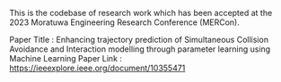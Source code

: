 This is the codebase of research work which has been accepted at the 2023 Moratuwa Engineering Research Conference (MERCon).

Paper Title : Enhancing trajectory prediction of Simultaneous Collision Avoidance and Interaction modelling through parameter learning using Machine Learning
Paper Link  : https://ieeexplore.ieee.org/document/10355471

